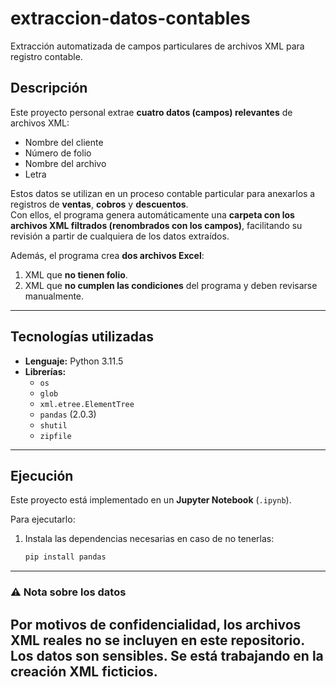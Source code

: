 # extraccion-datos-contables
Extracción automatizada de campos particulares de archivos XML para registro contable.

## Descripción

Este proyecto personal extrae **cuatro datos (campos) relevantes** de archivos XML:
- Nombre del cliente  
- Número de folio  
- Nombre del archivo  
- Letra  

Estos datos se utilizan en un proceso contable particular para anexarlos a registros de **ventas**, **cobros** y **descuentos**.  
Con ellos, el programa genera automáticamente una **carpeta con los archivos XML filtrados (renombrados con los campos)**, facilitando su revisión a partir de cualquiera de los datos extraídos.

Además, el programa crea **dos archivos Excel**:
1. XML que **no tienen folio**.  
2. XML que **no cumplen las condiciones** del programa y deben revisarse manualmente.

---

## Tecnologías utilizadas

* **Lenguaje:** Python 3.11.5  
* **Librerías:**
  * `os`
  * `glob`
  * `xml.etree.ElementTree`
  * `pandas` (2.0.3)
  * `shutil`
  * `zipfile`

---

## Ejecución

Este proyecto está implementado en un **Jupyter Notebook** (`.ipynb`).

Para ejecutarlo:

1. Instala las dependencias necesarias en caso de no tenerlas:
   ```bash
   pip install pandas

---
### ⚠️ Nota sobre los datos
Por motivos de confidencialidad, los archivos XML reales **no se incluyen** en este repositorio.  
Los datos son sensibles. Se está trabajando en la creación XML ficticios. 
---

